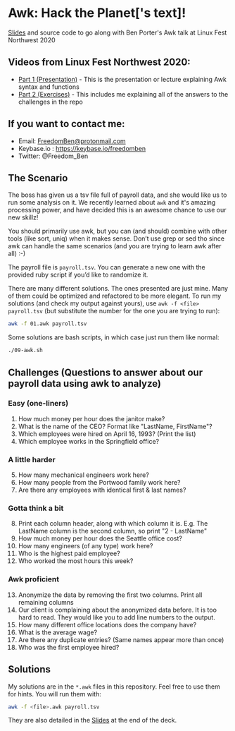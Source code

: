 # Awk:  Hack the Planet['s text]!

[Slides](https://raw.githubusercontent.com/FreedomBen/awk-hack-the-planet/master/Slides%20for%20Awk-%20Hack%20the%20planet%5B's%20text%5D.pdf)
and source code to go along with Ben Porter's Awk talk at Linux Fest Northwest 2020

## Videos from Linux Fest Northwest 2020:

* [Part 1 (Presentation)](https://youtu.be/43BNFcOdBlY) - This is the presentation or lecture explaining Awk syntax and functions
* [Part 2 (Exercises)](https://youtu.be/4UGLsRYDfo8) - This includes me explaining all of the answers to the challenges in the repo

## If you want to contact me:

* Email:  FreedomBen@protonmail.com
* Keybase.io :  https://keybase.io/freedomben
* Twitter:  @Freedom_Ben


## The Scenario

The boss has given us a tsv file full of payroll data, and she would like us to run some
analysis on it.  We recently learned about `awk` and it's amazing processing power,
and have decided this is an awesome chance to use our new skillz!

You should primarily use awk, but you can (and should) combine with other tools (like sort, uniq)
when it makes sense.   Don’t use grep or sed tho since awk can handle the same scenarios
(and you are trying to learn awk after all) :-)

The payroll file is `payroll.tsv`.  You can generate a new one with the provided ruby script
if you’d like to randomize it.

There are many different solutions.  The ones presented are just mine.  Many of them could be optimized and refactored to be more elegant.  To run my solutions (and check my output against yours), use `awk -f <file> payroll.tsv` (but substitute the number for the one you are trying to run):

```bash
awk -f 01.awk payroll.tsv
```

Some solutions are bash scripts, in which case just run them like normal:

```bash
./09-awk.sh
```

## Challenges (Questions to answer about our payroll data using awk to analyze)

### Easy (one-liners)
1. How much money per hour does the janitor make?
2. What is the name of the CEO?  Format like "LastName, FirstName"?
3. Which employees were hired on April 16, 1993? (Print the list)
4. Which employee works in the Springfield office?

### A little harder
5. How many mechanical engineers work here?
6. How many people from the Portwood family work here?
7. Are there any employees with identical first & last names?

### Gotta think a bit
8. Print each column header, along with which column it is.  E.g. The LastName column is the second column, so print "2 - LastName"
9. How much money per hour does the Seattle office cost?
10. How many engineers (of any type) work here?
11. Who is the highest paid employee?
12. Who worked the most hours this week?

### Awk proficient
13. Anonymize the data by removing the first two columns.  Print all remaining columns
14. Our client is complaining about the anonymized data before.  It is too hard to read.  They would like you to add line numbers to the output.
15. How many different office locations does the company have?
16. What is the average wage?
17. Are there any duplicate entries? (Same names appear more than once)
18. Who was the first employee hired?




## Solutions

My solutions are in the `*.awk` files in this repository.  Feel free to use them for hints.  You will run them with:

```bash
awk -f <file>.awk payroll.tsv
```

They are also detailed in the [Slides](https://raw.githubusercontent.com/FreedomBen/awk-hack-the-planet/master/Slides%20for%20Awk-%20Hack%20the%20planet%5B's%20text%5D.pdf)
at the end of the deck.
